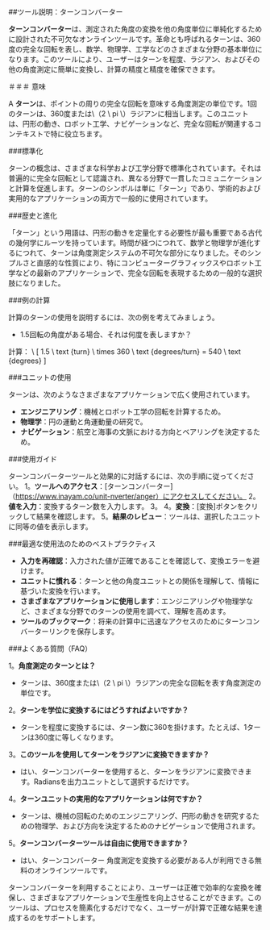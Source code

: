 ##ツール説明：ターンコンバーター

**ターンコンバーター**は、測定された角度の変換を他の角度単位に単純化するために設計された不可欠なオンラインツールです。革命とも呼ばれるターンは、360度の完全な回転を表し、数学、物理学、工学などのさまざまな分野の基本単位になります。このツールにより、ユーザーはターンを程度、ラジアン、およびその他の角度測定に簡単に変換し、計算の精度と精度を確保できます。

＃＃＃ 意味

A **ターン**は、ポイントの周りの完全な回転を意味する角度測定の単位です。1回のターンは、360度または\（2 \ pi \）ラジアンに相当します。このユニットは、円形の動き、ロボット工学、ナビゲーションなど、完全な回転が関連するコンテキストで特に役立ちます。

###標準化

ターンの概念は、さまざまな科学および工学分野で標準化されています。それは普遍的に完全な回転として認識され、異なる分野で一貫したコミュニケーションと計算を促進します。ターンのシンボルは単に「ターン」であり、学術的および実用的なアプリケーションの両方で一般的に使用されています。

###歴史と進化

「ターン」という用語は、円形の動きを定量化する必要性が最も重要である古代の幾何学にルーツを持っています。時間が経つにつれて、数学と物理学が進化するにつれて、ターンは角度測定システムの不可欠な部分になりました。そのシンプルさと直感的な性質により、特にコンピューターグラフィックスやロボット工学などの最新のアプリケーションで、完全な回転を表現するための一般的な選択肢になりました。

###例の計算

計算のターンの使用を説明するには、次の例を考えてみましょう。
-  1.5回転の角度がある場合、それは何度を表しますか？

計算：
\ [
1.5 \ text {turn} \ times 360 \ text {degrees/turn} = 540 \ text {degrees}
\]

###ユニットの使用

ターンは、次のようなさまざまなアプリケーションで広く使用されています。
-  **エンジニアリング**：機械とロボット工学の回転を計算するため。
-  **物理学**：円の運動と角運動量の研究で。
-  **ナビゲーション**：航空と海事の文脈における方向とベアリングを決定するため。

###使用ガイド

ターンコンバーターツールと効果的に対話するには、次の手順に従ってください。
1。**ツールへのアクセス**：[ターンコンバーター]（https://www.inayam.co/unit-nverter/anger）にアクセスしてください。
2。**値を入力**：変換するターン数を入力します。
3。
4。**変換**：[変換]ボタンをクリックして結果を確認します。
5。**結果のレビュー**：ツールは、選択したユニットに同等の値を表示します。

###最適な使用法のためのベストプラクティス

-  **入力を再確認**：入力された値が正確であることを確認して、変換エラーを避けます。
-  **ユニットに慣れる**：ターンと他の角度ユニットとの関係を理解し​​て、情報に基づいた変換を行います。
-  **さまざまなアプリケーションに使用します**：エンジニアリングや物理学など、さまざまな分野でのターンの使用を調べて、理解を高めます。
-  **ツールのブックマーク**：将来の計算中に迅速なアクセスのためにターンコンバーターリンクを保存します。

###よくある質問（FAQ）

1。**角度測定のターンとは？**
- ターンは、360度または\（2 \ pi \）ラジアンの完全な回転を表す角度測定の単位です。

2。**ターンを学位に変換するにはどうすればよいですか？**
- ターンを程度に変換するには、ターン数に360を掛けます。たとえば、1ターンは360度に等しくなります。

3。**このツールを使用してターンをラジアンに変換できますか？**
- はい、ターンコンバーターを使用すると、ターンをラジアンに変換できます。Radiansを出力ユニットとして選択するだけです。

4。**ターンユニットの実用的なアプリケーションは何ですか？**
- ターンは、機械の回転のためのエンジニアリング、円形の動きを研究するための物理学、および方向を決定するためのナビゲーションで使用されます。

5。**ターンコンバーターツールは自由に使用できますか？**
- はい、ターンコンバーター 角度測定を変換する必要がある人が利用できる無料のオンラインツールです。

ターンコンバーターを利用することにより、ユーザーは正確で効率的な変換を確保し、さまざまなアプリケーションで生産性を向上させることができます。このツールは、プロセスを簡素化するだけでなく、ユーザーが計算で正確な結果を達成するのをサポートします。